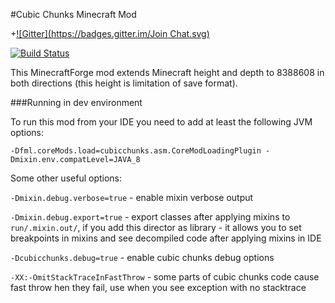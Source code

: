 #Cubic Chunks Minecraft Mod

+[![Gitter](https://badges.gitter.im/Join Chat.svg)](https://gitter.im/CubicChunks-dev/Lobby?utm_source=badge&utm_medium=badge&utm_campaign=pr-badge&utm_content=badge)

[![Build Status](https://travis-ci.org/Barteks2x/CubicChunks.svg?branch=master)](https://travis-ci.org/Barteks2x/CubicChunks)

This MinecraftForge mod extends Minecraft height and depth to 8388608 in both directions (this height is limitation of save format).

###Running in dev environment

To run this mod from your IDE you need to add at least the following JVM options:
```
-Dfml.coreMods.load=cubicchunks.asm.CoreModLoadingPlugin -Dmixin.env.compatLevel=JAVA_8
```

Some other useful options:

`-Dmixin.debug.verbose=true` - enable mixin verbose output

`-Dmixin.debug.export=true` - export classes after applying mixins to `run/.mixin.out/`, if you add this director as library - it allows you to set breakpoints in mixins and see decompiled code after applying mixins in IDE

`-Dcubicchunks.debug=true` - enable cubic chunks debug options

`-XX:-OmitStackTraceInFastThrow` - some parts of cubic chunks code cause fast throw hen they fail, use when you see exception with no stacktrace
